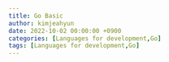 ```yaml
---
title: Go Basic
author: kimjeahyun
date: 2022-10-02 00:00:00 +0900
categories: [Languages for development,Go]
tags: [Languages for development,Go]
---
```

